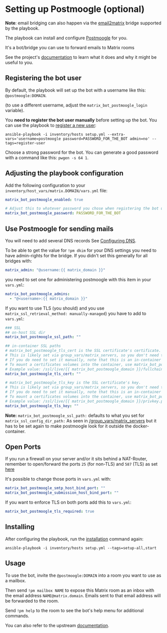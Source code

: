 # Setting up Postmoogle (optional)

**Note**: email bridging can also happen via the [email2matrix](configuring-playbook-email2matrix.md) bridge supported by the playbook.

The playbook can install and configure [Postmoogle](https://gitlab.com/etke.cc/postmoogle) for you.

It's a bot/bridge you can use to forward emails to Matrix rooms

See the project's [documentation](https://gitlab.com/etke.cc/postmoogle) to learn what it does and why it might be useful to you.


## Registering the bot user

By default, the playbook will set up the bot with a username like this: `@postmoogle:DOMAIN`.

(to use a different username, adjust the `matrix_bot_postmoogle_login` variable).

You **need to register the bot user manually** before setting up the bot. You can use the playbook to [register a new user](registering-users.md):

```
ansible-playbook -i inventory/hosts setup.yml --extra-vars='username=postmoogle password=PASSWORD_FOR_THE_BOT admin=no' --tags=register-user
```

Choose a strong password for the bot. You can generate a good password with a command like this: `pwgen -s 64 1`.


## Adjusting the playbook configuration

Add the following configuration to your `inventory/host_vars/matrix.DOMAIN/vars.yml` file:

```yaml
matrix_bot_postmoogle_enabled: true

# Adjust this to whatever password you chose when registering the bot user
matrix_bot_postmoogle_password: PASSWORD_FOR_THE_BOT
```

## Use Postmoogle for sending mails

You will need to add several DNS records
See [Configuring DNS](configuring-dns.md).

To be able to get the value for `!pm dkim` for your DNS settings you need to have admin-rights for the bridge.
If you didn't set this generally for all bridges with:
```yaml
matrix_admin: "@username:{{ matrix_domain }}"
```
you need to set one for administering postmoogle with this item in your `vars.yml`:
```yaml
matrix_bot_postmoogle_admins:
  - "@<username>:{{ matrix_domain }}"
```

If you want to use TLS (you should) and you use `matrix_ssl_retrieval_method: manually-managed`) you have to add to `vars.yml`:
```yaml
### SSL
## on-host SSL dir
matrix_bot_postmoogle_ssl_path: ""

## in-container SSL paths
# matrix_bot_postmoogle_tls_cert is the SSL certificate's certificate.
# This is likely set via group_vars/matrix_servers, so you don't need to set it.
# If you do need to set it manually, note that this is an in-container path.
# To mount a certificates volumes into the container, use matrix_bot_postmoogle_ssl_path
# Example value: /ssl/live/{{ matrix_bot_postmoogle_domain }}/fullchain.pem
matrix_bot_postmoogle_tls_cert: ""

# matrix_bot_postmoogle_tls_key is the SSL certificate's key.
# This is likely set via group_vars/matrix_servers, so you don't need to set it.
# If you do need to set it manually, note that this is an in-container path.
# To mount a certificates volumes into the container, use matrix_bot_postmoogle_ssl_path
# Example value: /ssl/live/{{ matrix_bot_postmoogle_domain }}/privkey.pem
matrix_bot_postmoogle_tls_key: ""
```
**Note:** `matrix_bot_postmoogle_ssl_path:` defaults to what you set for `matrix_ssl_config_dir_path:` As seen in [/group_vars/matrix_servers](https://github.com/spantaleev/matrix-docker-ansible-deploy/blob/master/group_vars/matrix_servers#L1213) but it has to be set again to make postmoogle look for it outside the docker-container.

## Open Ports
If you run a firewall on your server and/or it sits behind a NAT-Router, remember to open/forward the ports `25` (for non-TLS) and `587` (TLS)
as set [here](https://github.com/spantaleev/matrix-docker-ansible-deploy/blob/master/roles/matrix-bot-postmoogle/defaults/main.yml#L121)

It's possible to change those ports in `vars.yml` with:
```yaml
matrix_bot_postmoogle_smtp_host_bind_port: ""
matrix_bot_postmoogle_submission_host_bind_port: ""
```

If you want to enforce TLS on both ports add this to `vars.yml`:
```yaml
matrix_bot_postmoogle_tls_required: true
```

## Installing

After configuring the playbook, run the [installation](installing.md) command again:

```
ansible-playbook -i inventory/hosts setup.yml --tags=setup-all,start
```


## Usage

To use the bot, invite the `@postmoogle:DOMAIN` into a room you want to use as a mailbox.

Then send `!pm mailbox NAME` to expose this Matrix room as an inbox with the email address `NAME@matrix.domain`. Emails sent to that email address will be forwarded to the room.

Send `!pm help` to the room to see the bot's help menu for additional commands.

You can also refer to the upstream [documentation](https://gitlab.com/etke.cc/postmoogle).
